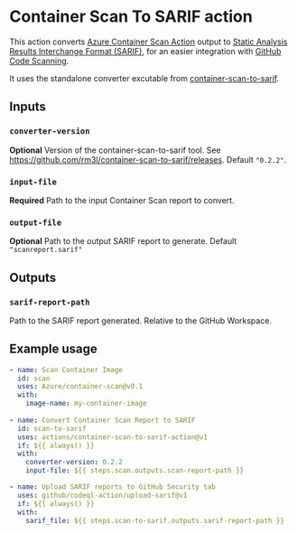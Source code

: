 # Container Scan To SARIF action

This action converts [Azure Container Scan Action](https://github.com/Azure/container-scan#action-output) output to [Static Analysis Results Interchange Format (SARIF)](https://sarifweb.azurewebsites.net/), for an easier integration with [GitHub Code Scanning](https://docs.github.com/en/code-security/code-scanning/automatically-scanning-your-code-for-vulnerabilities-and-errors/about-code-scanning).

It uses the standalone converter excutable from [container-scan-to-sarif](https://github.com/rm3l/container-scan-to-sarif).

## Inputs

### `converter-version`

**Optional** Version of the container-scan-to-sarif tool. See https://github.com/rm3l/container-scan-to-sarif/releases. Default `"0.2.2"`.

### `input-file`

**Required** Path to the input Container Scan report to convert.

### `output-file`

**Optional** Path to the output SARIF report to generate. Default `"scanreport.sarif"`

## Outputs

### `sarif-report-path`

Path to the SARIF report generated. Relative to the GitHub Workspace.

## Example usage

```yaml
- name: Scan Container Image
  id: scan
  uses: Azure/container-scan@v0.1
  with:
    image-name: my-container-image
    
- name: Convert Container Scan Report to SARIF
  id: scan-to-sarif
  uses: actions/container-scan-to-sarif-action@v1
  if: ${{ always() }}
  with:
    converter-version: 0.2.2
    input-file: ${{ steps.scan.outputs.scan-report-path }}

- name: Upload SARIF reports to GitHub Security tab
  uses: github/codeql-action/upload-sarif@v1
  if: ${{ always() }}
  with:
    sarif_file: ${{ steps.scan-to-sarif.outputs.sarif-report-path }}
```
